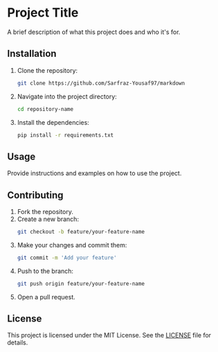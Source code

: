 # Project Title

A brief description of what this project does and who it's for.

## Installation

1. Clone the repository:
   ```bash
   git clone https://github.com/Sarfraz-Yousaf97/markdown
   ```
2. Navigate into the project directory:
   ```bash
   cd repository-name
   ```
3. Install the dependencies:
   ```bash
   pip install -r requirements.txt
   ```

## Usage

Provide instructions and examples on how to use the project.

## Contributing

1. Fork the repository.
2. Create a new branch:
   ```bash
   git checkout -b feature/your-feature-name
   ```
3. Make your changes and commit them:
   ```bash
   git commit -m 'Add your feature'
   ```
4. Push to the branch:
   ```bash
   git push origin feature/your-feature-name
   ```
5. Open a pull request.


## License

This project is licensed under the MIT License. See the [LICENSE](LICENSE) file for details.
